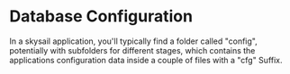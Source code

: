 # Database Configuration

In a skysail application, you'll typically find a folder called "config", potentially with subfolders for different stages, which contains the applications configuration data inside a couple of files with a "cfg" Suffix.

